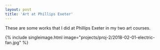 ```yaml
---
layout: post
title: 'Art at Phillips Exeter'
---
```


These are some works that I did at Phillips Exeter in my two art courses.

{% include singleimage.html image="projects/proj-2/2018-02-01-electric-fan.jpg" %}
